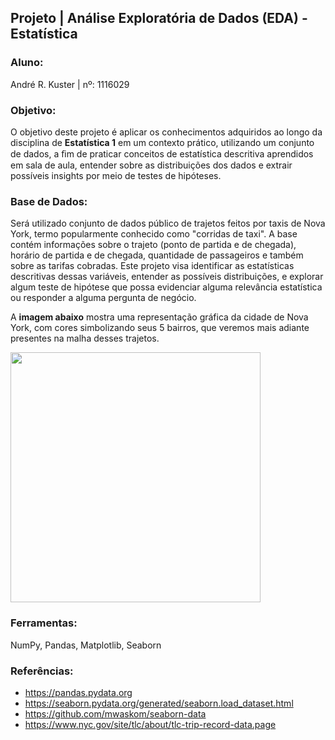 ## Projeto | Análise Exploratória de Dados (EDA) - Estatística

### Aluno:
André R. Kuster | nº: 1116029

### Objetivo:

O objetivo deste projeto é aplicar os conhecimentos adquiridos ao longo da disciplina de **Estatística 1** em um contexto prático, utilizando um conjunto de dados, a ﬁm de praticar conceitos de estatística descritiva aprendidos em sala de aula, entender sobre as distribuições dos dados e extrair possíveis insights por meio de testes de hipóteses.

### Base de Dados:
Será utilizado conjunto de dados público de trajetos feitos por taxis de Nova York, termo popularmente conhecido como "corridas de taxi". A base contém informações sobre o trajeto (ponto de partida e de chegada), horário de partida e de chegada, quantidade de passageiros e também sobre as tarifas cobradas. Este projeto visa identificar as estatísticas descritivas dessas variáveis, entender as possíveis distribuições, e explorar algum teste de hipótese que possa evidenciar alguma relevância estatística ou responder a alguma pergunta de negócio.

A **imagem abaixo** mostra uma representação gráfica da cidade de Nova York, com cores simbolizando seus 5 bairros, que veremos mais adiante presentes na malha desses trajetos.

<img src="https://lovingnewyork.com.br/wp-content/uploads/2018/11/como-chegar-em-nova-york-bairros-1024x972.jpg" width="400"/>

### Ferramentas:
NumPy, Pandas, Matplotlib, Seaborn

### Referências:
- https://pandas.pydata.org
- https://seaborn.pydata.org/generated/seaborn.load_dataset.html
- https://github.com/mwaskom/seaborn-data
- https://www.nyc.gov/site/tlc/about/tlc-trip-record-data.page
